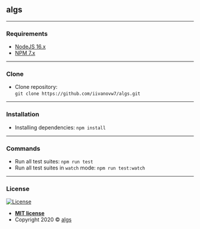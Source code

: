 ## algs

---
### Requirements

- [NodeJS 16.x](https://nodejs.org/en/)
- [NPM 7.x](https://www.npmjs.com/get-npm)

---
### Clone

- Clone repository: <br />
`git clone https://github.com/iivanovw7/algs.git` <br />

---
### Installation

- Installing dependencies: `npm install` <br />

---
### Commands

- Run all test suites: `npm run test` <br />
- Run all test suites in `watch` mode: `npm run test:watch` <br />


---
### License

[![License](http://img.shields.io/:license-mit-blue.svg?style=flat-square)](http://badges.mit-license.org)

- **[MIT license](http://opensource.org/licenses/mit-license.php)**
- Copyright 2020 © <a href="/" target="_blank">algs</a>
